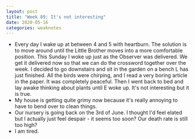 ```yaml
---
layout: post
title: "Week 89: It's not interesting"
date: 2020-05-16
categories: weaknotes
---
```

* Every day I wake up at between 4 and 5 with heartburn. The solution is to move around until the Little Brother moves into a more comfortable position. This Sunday I woke up just as the Observer was delivered. We get it delivered now so that we can do the crossword together over the week. I decided to go downstairs and sit in the garden on a bench L has just finished. All the birds were chirping, and I read a very boring article in the paper. It was completely peaceful. Then I went back to bed and lay awake thinking about plants until E woke up. It's not interesting but it is true.
* My house is getting quite grimy now because it's really annoying to have to bend over to clean things.
* Our nursery is going back on the 3rd of June. I thought I'd feel elated but I actually just feel despair - it seems too soon? Our death rate is still too high?
* I am tired.
